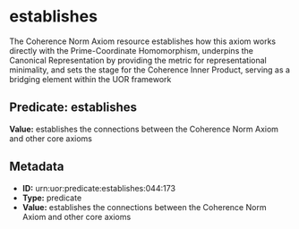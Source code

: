 # establishes

The Coherence Norm Axiom resource establishes how this axiom works directly with the Prime-Coordinate Homomorphism, underpins the Canonical Representation by providing the metric for representational minimality, and sets the stage for the Coherence Inner Product, serving as a bridging element within the UOR framework

## Predicate: establishes

**Value:** establishes the connections between the Coherence Norm Axiom and other core axioms

## Metadata

- **ID:** urn:uor:predicate:establishes:044:173
- **Type:** predicate
- **Value:** establishes the connections between the Coherence Norm Axiom and other core axioms
